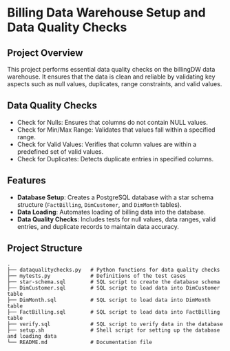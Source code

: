 # Billing Data Warehouse Setup and Data Quality Checks

## Project Overview

This project performs essential data quality checks on the billingDW data warehouse. It ensures that the data is clean and reliable by validating key aspects such as null values, duplicates, range constraints, and valid values.

## Data Quality Checks
- Check for Nulls: Ensures that columns do not contain NULL values.
- Check for Min/Max Range: Validates that values fall within a specified range.
- Check for Valid Values: Verifies that column values are within a predefined set of valid values.
- Check for Duplicates: Detects duplicate entries in specified columns.

## Features

- **Database Setup**: Creates a PostgreSQL database with a star schema structure (`FactBilling`, `DimCustomer`, and `DimMonth` tables).
- **Data Loading**: Automates loading of billing data into the database.
- **Data Quality Checks**: Includes tests for null values, data ranges, valid entries, and duplicate records to maintain data accuracy.

## Project Structure

```plaintext
.
├── dataqualitychecks.py   # Python functions for data quality checks
├── mytests.py             # Definitions of the test cases
├── star-schema.sql        # SQL script to create the database schema
├── DimCustomer.sql        # SQL script to load data into DimCustomer table
├── DimMonth.sql           # SQL script to load data into DimMonth table
├── FactBilling.sql        # SQL script to load data into FactBilling table
├── verify.sql             # SQL script to verify data in the database
├── setup.sh               # Shell script for setting up the database and loading data
└── README.md              # Documentation file
